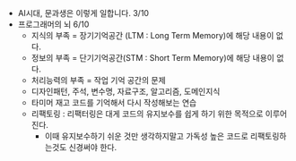 - AI시대, 문과생은 이렇게 일합니다.   3/10
- 프로그래머의 뇌 6/10
	- 지식의 부족 = 장기기억공간 (LTM : Long Term Memory)에 해당 내용이 없다.
	- 정보의 부족 = 단기기억공간(STM : Short Term Memory)에 해당 내용이 없다.
	- 처리능력의 부족 = 작업 기억 공간의 문제
	- 디자인패턴, 주석, 변수명, 자료구조, 알고리즘, 도메인지식
	- 타미머 재고 코드를 기억해서 다시 작성해보는 연습
	- 리팩토링 : 리팩터링은 대게 코드의 유지보수를 쉽게 하기 위한 목적으로 이루어진다.
		- 이때 유지보수하기 쉬운 것만 생각하지말고 가독성 높은 코드로 리팩토링하는것도 신경써야 한다.